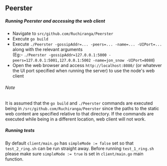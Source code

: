## Peerster

##### Running Peerster and accessing the web client

* Navigate to `src/github.com/Ruchiranga/Peerster`
* Execute `go build`
* Execute `./Peerster -gossipAddr=... -peers=... -name=... -UIPort=...` along with the relevant arguments\
(Eg:- `./Peerster -gossipAddr=127.0.0.1:5000 -peers=127.0.0.1:5001,127.0.0.1:5002 -name=jon_snow -UIPort=8080`)
* Open the web browser and access `http://localhost:8080/` (or whatever the UI port specified when running the server) 
to use the node's web client

###### Note

It is assumed that the `go build` and `./Peerster` commands are executed being in `/src/github.com/Ruchiranga/Peerster` 
since the paths to the static web content are specified relative to that directory. If the commands are executed while 
being in a different location, web client will not work.

##### Running tests

By default `client/main.go` has `simpleMode := false` set so that `test_2_ring.sh` can be run straight away. Before 
running `test_1_ring.sh` please make sure `simpleMode := true` is set in `client/main.go` main function.